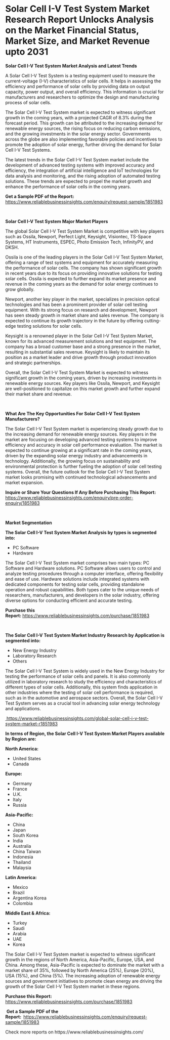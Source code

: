 <p><h1>Solar Cell I-V Test System Market Research Report Unlocks Analysis on the Market Financial Status, Market Size, and Market Revenue upto 2031</h1></p><p><strong>Solar Cell I-V Test System Market Analysis and Latest Trends</strong></p>
<p><p>A Solar Cell I-V Test System is a testing equipment used to measure the current-voltage (I-V) characteristics of solar cells. It helps in assessing the efficiency and performance of solar cells by providing data on output capacity, power output, and overall efficiency. This information is crucial for manufacturers and researchers to optimize the design and manufacturing process of solar cells.</p><p>The Solar Cell I-V Test System market is expected to witness significant growth in the coming years, with a projected CAGR of 8.3% during the forecast period. This growth can be attributed to the increasing demand for renewable energy sources, the rising focus on reducing carbon emissions, and the growing investments in the solar energy sector. Governments across the globe are also implementing favorable policies and incentives to promote the adoption of solar energy, further driving the demand for Solar Cell I-V Test Systems.</p><p>The latest trends in the Solar Cell I-V Test System market include the development of advanced testing systems with improved accuracy and efficiency, the integration of artificial intelligence and IoT technologies for data analysis and monitoring, and the rising adoption of automated testing solutions. These trends are expected to propel the market growth and enhance the performance of solar cells in the coming years.</p></p>
<p><strong>Get a Sample PDF of the Report:&nbsp;</strong> <a href="https://www.reliablebusinessinsights.com/enquiry/request-sample/1851983">https://www.reliablebusinessinsights.com/enquiry/request-sample/1851983</a></p>
<p>&nbsp;</p>
<p><strong>Solar Cell I-V Test System Major Market Players</strong></p>
<p><p>The global Solar Cell I-V Test System Market is competitive with key players such as Ossila, Newport, Perfect Light, Keysight, Visiontec, TS-Space Systems, HT Instruments, ESPEC, Photo Emission Tech, InfinityPV, and DKSH.</p><p>Ossila is one of the leading players in the Solar Cell I-V Test System Market, offering a range of test systems and equipment for accurately measuring the performance of solar cells. The company has shown significant growth in recent years due to its focus on providing innovative solutions for testing solar cells. Ossila is expected to further expand its market presence and revenue in the coming years as the demand for solar energy continues to grow globally.</p><p>Newport, another key player in the market, specializes in precision optical technologies and has been a prominent provider of solar cell testing equipment. With its strong focus on research and development, Newport has seen steady growth in market share and sales revenue. The company is expected to continue its growth trajectory in the future by offering cutting-edge testing solutions for solar cells.</p><p>Keysight is a renowned player in the Solar Cell I-V Test System Market, known for its advanced measurement solutions and test equipment. The company has a broad customer base and a strong presence in the market, resulting in substantial sales revenue. Keysight is likely to maintain its position as a market leader and drive growth through product innovation and strategic partnerships.</p><p>Overall, the Solar Cell I-V Test System Market is expected to witness significant growth in the coming years, driven by increasing investments in renewable energy sources. Key players like Ossila, Newport, and Keysight are well-positioned to capitalize on this market growth and further expand their market share and revenue.</p></p>
<p>&nbsp;</p>
<p><strong>What Are The Key Opportunities For Solar Cell I-V Test System Manufacturers?</strong></p>
<p><p>The Solar Cell I-V Test System market is experiencing steady growth due to the increasing demand for renewable energy sources. Key players in the market are focusing on developing advanced testing systems to improve efficiency and accuracy in solar cell performance evaluation. The market is expected to continue growing at a significant rate in the coming years, driven by the expanding solar energy industry and advancements in technology. Additionally, the growing focus on sustainability and environmental protection is further fueling the adoption of solar cell testing systems. Overall, the future outlook for the Solar Cell I-V Test System market looks promising with continued technological advancements and market expansion.</p></p>
<p><strong>Inquire or Share Your Questions If Any Before Purchasing This Report:</strong> <a href="https://www.reliablebusinessinsights.com/enquiry/pre-order-enquiry/1851983">https://www.reliablebusinessinsights.com/enquiry/pre-order-enquiry/1851983</a></p>
<p>&nbsp;</p>
<p><strong>Market Segmentation</strong></p>
<p><strong>The Solar Cell I-V Test System Market Analysis by types is segmented into:</strong></p>
<p><ul><li>PC Software</li><li>Hardware</li></ul></p>
<p><p>The Solar Cell I-V Test System market comprises two main types: PC Software and Hardware solutions. PC Software allows users to control and analyze testing procedures through a computer interface, offering flexibility and ease of use. Hardware solutions include integrated systems with dedicated components for testing solar cells, providing standalone operation and robust capabilities. Both types cater to the unique needs of researchers, manufacturers, and developers in the solar industry, offering diverse options for conducting efficient and accurate testing.</p></p>
<p><strong>Purchase this Report:&nbsp;</strong><a href="https://www.reliablebusinessinsights.com/purchase/1851983">https://www.reliablebusinessinsights.com/purchase/1851983</a></p>
<p>&nbsp;</p>
<p><strong>The Solar Cell I-V Test System Market Industry Research by Application is segmented into:</strong></p>
<p><ul><li>New Energy Industry</li><li>Laboratory Research</li><li>Others</li></ul></p>
<p><p>The Solar Cell I-V Test System is widely used in the New Energy Industry for testing the performance of solar cells and panels. It is also commonly utilized in laboratory research to study the efficiency and characteristics of different types of solar cells. Additionally, this system finds application in other industries where the testing of solar cell performance is required, such as in the automotive and aerospace sectors. Overall, the Solar Cell I-V Test System serves as a crucial tool in advancing solar energy technology and applications.</p></p>
<p><a href="https://www.reliablebusinessinsights.com/global-solar-cell-i-v-test-system-market-r1851983">&nbsp;https://www.reliablebusinessinsights.com/global-solar-cell-i-v-test-system-market-r1851983</a></p>
<p><strong>In terms of Region, the Solar Cell I-V Test System Market Players available by Region are:</strong></p>
<p>
    <p> <strong> North America: </strong>
        <ul>
            <li>United States</li>
            <li>Canada</li>
        </ul>
        </p> 
    <p> <strong> Europe: </strong>
        <ul>
            <li>Germany</li>
            <li>France</li>
            <li>U.K.</li>
            <li>Italy</li>
            <li>Russia</li>
        </ul>
        </p> 
    <p> <strong> Asia-Pacific: </strong>
        <ul>
            <li>China</li>
            <li>Japan</li>
            <li>South Korea</li>
            <li>India</li>
            <li>Australia</li>
            <li>China Taiwan</li>
            <li>Indonesia</li>
            <li>Thailand</li>
            <li>Malaysia</li>
        </ul>
        </p> 
    <p> <strong> Latin America: </strong>
        <ul>
            <li>Mexico</li>
            <li>Brazil</li>
            <li>Argentina Korea</li>
            <li>Colombia</li>
        </ul>
        </p> 
    <p> <strong> Middle East & Africa: </strong>
        <ul>
            <li>Turkey</li>
            <li>Saudi</li>
            <li>Arabia</li>
            <li>UAE</li>
            <li>Korea</li>
        </ul>
    </p>
    </p>
<p><p>The Solar Cell I-V Test System market is expected to witness significant growth in the regions of North America, Asia-Pacific, Europe, USA, and China. Among these, Asia-Pacific is expected to dominate the market with a market share of 35%, followed by North America (25%), Europe (20%), USA (15%), and China (5%). The increasing adoption of renewable energy sources and government initiatives to promote clean energy are driving the growth of the Solar Cell I-V Test System market in these regions.</p></p>
<p><strong>Purchase this Report: </strong><a href="https://www.reliablebusinessinsights.com/purchase/1851983">https://www.reliablebusinessinsights.com/purchase/1851983</a></p>
<p>&nbsp;<strong>Get a Sample PDF of the Report:&nbsp;&nbsp;</strong><a href="https://www.reliablebusinessinsights.com/enquiry/request-sample/1851983">https://www.reliablebusinessinsights.com/enquiry/request-sample/1851983</a></p>
<p><strong></strong></p>
<p>Check more reports on https://www.reliablebusinessinsights.com/</p>